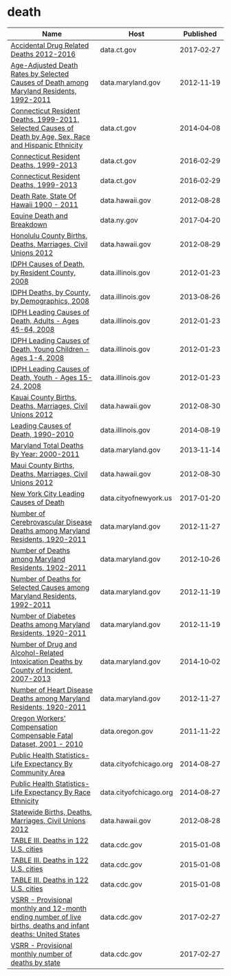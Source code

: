 # death

Name | Host | Published
---- | ---- | ---------
[Accidental Drug Related Deaths 2012-2016](../datasets/rybz-nyjw.md) | data.ct.gov | 2017&#x2011;02&#x2011;27
[Age-Adjusted Death Rates by Selected Causes of Death among Maryland Residents, 1992-2011](../datasets/i4x2-3kc7.md) | data.maryland.gov | 2012&#x2011;11&#x2011;19
[Connecticut Resident Deaths, 1999-2011, Selected Causes of Death by Age, Sex, Race and Hispanic Ethnicity](../datasets/cfax-6qah.md) | data.ct.gov | 2014&#x2011;04&#x2011;08
[Connecticut Resident Deaths, 1999-2013](../datasets/ie5j-mz6w.md) | data.ct.gov | 2016&#x2011;02&#x2011;29
[Connecticut Resident Deaths, 1999-2013](../datasets/ie5j-mz6w.md) | data.ct.gov | 2016&#x2011;02&#x2011;29
[Death Rate, State Of Hawaii 1900 - 2011](../datasets/xa5e-sayp.md) | data.hawaii.gov | 2012&#x2011;08&#x2011;28
[Equine Death and Breakdown](../datasets/q6ts-kwhk.md) | data.ny.gov | 2017&#x2011;04&#x2011;20
[Honolulu County Births, Deaths, Marriages, Civil Unions 2012](../datasets/bxc7-28ys.md) | data.hawaii.gov | 2012&#x2011;08&#x2011;29
[IDPH Causes of Death, by Resident County, 2008](../datasets/suss-ypb3.md) | data.illinois.gov | 2012&#x2011;01&#x2011;23
[IDPH Deaths, by County, by Demographics, 2008](../datasets/rn7k-zv4s.md) | data.illinois.gov | 2013&#x2011;08&#x2011;26
[IDPH Leading Causes of Death, Adults - Ages 45-64, 2008](../datasets/kait-c3i5.md) | data.illinois.gov | 2012&#x2011;01&#x2011;23
[IDPH Leading Causes of Death, Young Children - Ages 1-4, 2008](../datasets/6i2z-c3xh.md) | data.illinois.gov | 2012&#x2011;01&#x2011;23
[IDPH Leading Causes of Death, Youth - Ages 15-24, 2008](../datasets/7yct-c7in.md) | data.illinois.gov | 2012&#x2011;01&#x2011;23
[Kauai County Births, Deaths, Marriages, Civil Unions 2012](../datasets/u2ph-i4am.md) | data.hawaii.gov | 2012&#x2011;08&#x2011;30
[Leading Causes of Death, 1990-2010](../datasets/t224-vrp2.md) | data.illinois.gov | 2014&#x2011;08&#x2011;19
[Maryland Total Deaths By Year: 2000-2011](../datasets/jadi-9c9a.md) | data.maryland.gov | 2013&#x2011;11&#x2011;14
[Maui County Births, Deaths, Marriages, Civil Unions 2012](../datasets/rt4b-b8s5.md) | data.hawaii.gov | 2012&#x2011;08&#x2011;30
[New York City Leading Causes of Death](../datasets/jb7j-dtam.md) | data.cityofnewyork.us | 2017&#x2011;01&#x2011;20
[Number of Cerebrovascular Disease Deaths among Maryland Residents, 1920-2011](../datasets/ftc8-4w42.md) | data.maryland.gov | 2012&#x2011;11&#x2011;27
[Number of Deaths among Maryland Residents, 1902-2011](../datasets/97pp-kdid.md) | data.maryland.gov | 2012&#x2011;10&#x2011;26
[Number of Deaths for Selected Causes among Maryland Residents, 1992-2011](../datasets/vbug-jt5v.md) | data.maryland.gov | 2012&#x2011;11&#x2011;19
[Number of Diabetes Deaths among Maryland Residents, 1920-2011](../datasets/smru-f5wc.md) | data.maryland.gov | 2012&#x2011;11&#x2011;19
[Number of Drug and Alcohol-Related Intoxication Deaths by County of Incident, 2007-2013](../datasets/eprz-kexz.md) | data.maryland.gov | 2014&#x2011;10&#x2011;02
[Number of Heart Disease Deaths among Maryland Residents, 1920-2011](../datasets/x7bj-p425.md) | data.maryland.gov | 2012&#x2011;11&#x2011;27
[Oregon Workers' Compensation Compensable Fatal Dataset, 2001 - 2010](../datasets/7e2w-n5dn.md) | data.oregon.gov | 2011&#x2011;11&#x2011;22
[Public Health Statistics- Life Expectancy By Community Area](../datasets/qjr3-bm53.md) | data.cityofchicago.org | 2014&#x2011;08&#x2011;27
[Public Health Statistics- Life Expectancy By Race Ethnicity](../datasets/3qdj-cqb8.md) | data.cityofchicago.org | 2014&#x2011;08&#x2011;27
[Statewide Births, Deaths, Marriages, Civil Unions 2012](../datasets/bhtq-x545.md) | data.hawaii.gov | 2012&#x2011;08&#x2011;28
[TABLE III. Deaths in 122 U.S. cities](../datasets/qpap-3u8w.md) | data.cdc.gov | 2015&#x2011;01&#x2011;08
[TABLE III. Deaths in 122 U.S. cities](../datasets/qpap-3u8w.md) | data.cdc.gov | 2015&#x2011;01&#x2011;08
[TABLE III. Deaths in 122 U.S. cities](../datasets/qpap-3u8w.md) | data.cdc.gov | 2015&#x2011;01&#x2011;08
[VSRR - Provisional monthly and 12-month ending number of live births, deaths and infant deaths: United States](../datasets/nqq8-rkuc.md) | data.cdc.gov | 2017&#x2011;02&#x2011;27
[VSRR - Provisional monthly number of deaths by state](../datasets/spcc-tde5.md) | data.cdc.gov | 2017&#x2011;02&#x2011;27

